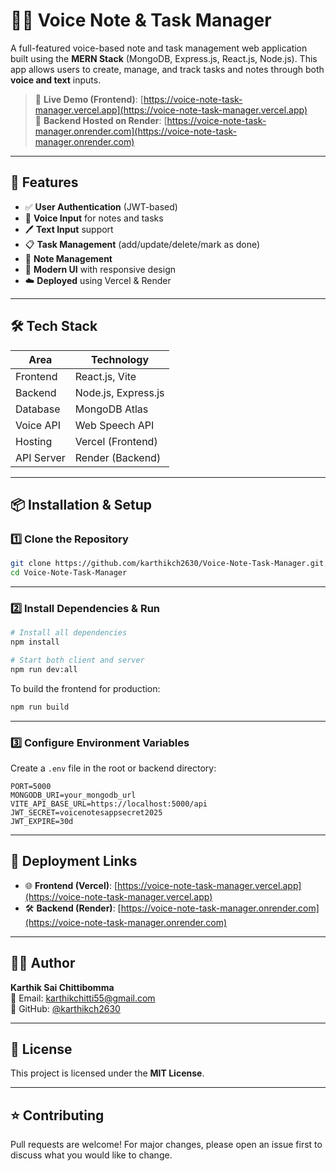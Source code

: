 # 🎤📝 Voice Note & Task Manager

A full-featured voice-based note and task management web application built using the **MERN Stack** (MongoDB, Express.js, React.js, Node.js). This app allows users to create, manage, and track tasks and notes through both **voice and text** inputs.

> 🔗 **Live Demo (Frontend)**: [https://voice-note-task-manager.vercel.app](https://voice-note-task-manager.vercel.app)  
> 🔗 **Backend Hosted on Render**: [https://voice-note-task-manager.onrender.com](https://voice-note-task-manager.onrender.com)

---

## 🚀 Features

- ✅ **User Authentication** (JWT-based)
- 🎤 **Voice Input** for notes and tasks
- 🖊️ **Text Input** support
- 📋 **Task Management** (add/update/delete/mark as done)
- 📁 **Note Management**
- 🎨 **Modern UI** with responsive design
- ☁️ **Deployed** using Vercel & Render

---

## 🛠️ Tech Stack

| Area       | Technology          |
|------------|---------------------|
| Frontend   | React.js, Vite      |
| Backend    | Node.js, Express.js |
| Database   | MongoDB Atlas       |
| Voice API  | Web Speech API      |
| Hosting    | Vercel (Frontend)   |
| API Server | Render (Backend)    |

---

## 📦 Installation & Setup

### 1️⃣ Clone the Repository

```bash
git clone https://github.com/karthikch2630/Voice-Note-Task-Manager.git
cd Voice-Note-Task-Manager
```

---

### 2️⃣ Install Dependencies & Run

```bash
# Install all dependencies
npm install

# Start both client and server
npm run dev:all
```

To build the frontend for production:

```bash
npm run build
```

---

### 3️⃣ Configure Environment Variables

Create a `.env` file in the root or backend directory:

```env
PORT=5000
MONGODB_URI=your_mongodb_url
VITE_API_BASE_URL=https://localhost:5000/api
JWT_SECRET=voicenotesappsecret2025
JWT_EXPIRE=30d
```

---

## 🔗 Deployment Links

- 🌐 **Frontend (Vercel)**: [https://voice-note-task-manager.vercel.app](https://voice-note-task-manager.vercel.app)
- 🛠️ **Backend (Render)**: [https://voice-note-task-manager.onrender.com](https://voice-note-task-manager.onrender.com)

---

## 🙋‍♂️ Author

**Karthik Sai Chittibomma**  
📧 Email: karthikchitti55@gmail.com  
🐙 GitHub: [@karthikch2630](https://github.com/karthikch2630)

---

## 📜 License

This project is licensed under the **MIT License**.

---

## ⭐ Contributing

Pull requests are welcome! For major changes, please open an issue first to discuss what you would like to change.
